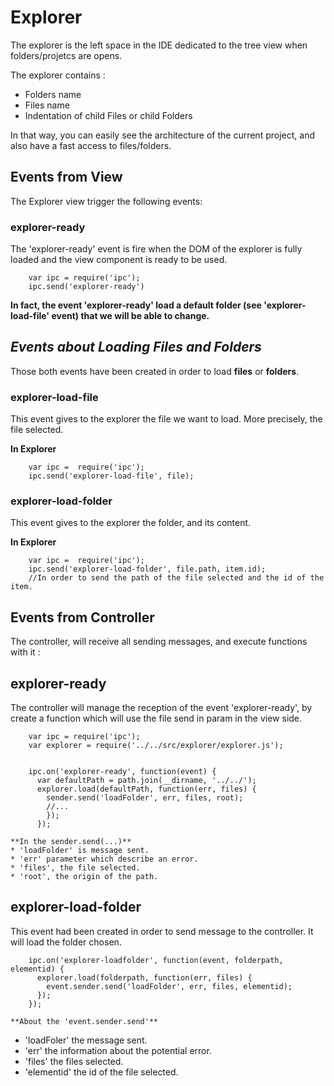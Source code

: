 # Explorer

The explorer is the left space in the IDE dedicated to the tree view when folders/projetcs are opens.

The explorer contains :

 * Folders name
 * Files name
 * Indentation of child Files or child Folders

In that way, you can easily see the architecture of the current project, and also have a fast access to files/folders.

## Events from View

The Explorer view trigger the following events:

### explorer-ready

The 'explorer-ready' event is fire when the DOM of the explorer is fully loaded and the view component is ready to be used.

        var ipc = require('ipc');
        ipc.send('explorer-ready')


**In fact, the event 'explorer-ready' load a default folder (see 'explorer-load-file' event) that we will be able to change.**

## *Events about Loading Files and Folders*

Those both events have been created in order to load **files** or **folders**.

### explorer-load-file

This event gives to the explorer the file we want to load. More precisely, the file selected.

**In Explorer**

        var ipc =  require('ipc');
        ipc.send('explorer-load-file', file);


### explorer-load-folder

This event gives to the explorer the folder, and its content.

**In Explorer**

        var ipc =  require('ipc');
        ipc.send('explorer-load-folder', file.path, item.id);
        //In order to send the path of the file selected and the id of the item.

## Events from Controller

The controller, will receive all sending messages, and execute functions with it :

## explorer-ready
The controller will manage the reception of the event 'explorer-ready',
by create a function which will use the file send in param in the view side.

        var ipc = require('ipc');
        var explorer = require('../../src/explorer/explorer.js');


        ipc.on('explorer-ready', function(event) {
          var defaultPath = path.join(__dirname, '../../');
          explorer.load(defaultPath, function(err, files) {
            sender.send('loadFolder', err, files, root);
            //...
            });
          });

    **In the sender.send(...)**
    * 'loadFolder' is message sent.
    * 'err' parameter which describe an error.
    * 'files', the file selected.
    * 'root', the origin of the path.

## explorer-load-folder

This event had been created in order to send message to the controller.
It will load the folder chosen.

        ipc.on('explorer-loadfolder', function(event, folderpath, elementid) {
          explorer.load(folderpath, function(err, files) {
            event.sender.send('loadFolder', err, files, elementid);
          });
        });

    **About the 'event.sender.send'**
  * 'loadFoler' the message sent.
  * 'err' the information about the potential error.
  * 'files' the files selected.
  * 'elementid' the id of the file selected.
